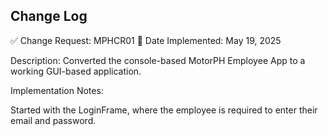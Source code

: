## Change Log
✅ Change Request: MPHCR01 📅 Date Implemented: May 19, 2025

Description: Converted the console-based MotorPH Employee App to a working GUI-based application.

Implementation Notes:

Started with the LoginFrame, where the employee is required to enter their email and password.
